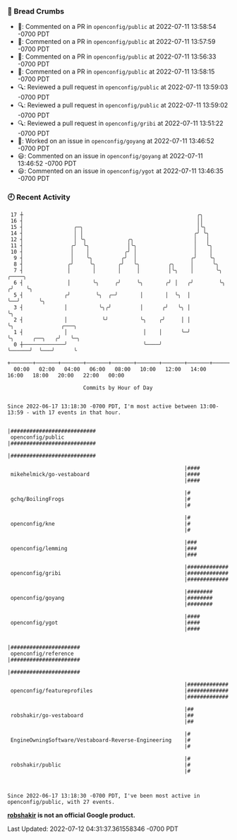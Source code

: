 ### 🍞 Bread Crumbs

 * 💬: Commented on a PR in  `openconfig/public` at 2022-07-11 13:58:54 -0700 PDT
 * 💬: Commented on a PR in  `openconfig/public` at 2022-07-11 13:57:59 -0700 PDT
 * 💬: Commented on a PR in  `openconfig/public` at 2022-07-11 13:56:33 -0700 PDT
 * 💬: Commented on a PR in  `openconfig/public` at 2022-07-11 13:58:15 -0700 PDT
 * 🔍: Reviewed a pull request in  `openconfig/public` at 2022-07-11 13:59:03 -0700 PDT
 * 🔍: Reviewed a pull request in  `openconfig/public` at 2022-07-11 13:59:02 -0700 PDT
 * 🔍: Reviewed a pull request in  `openconfig/gribi` at 2022-07-11 13:51:22 -0700 PDT
 * 👀: Worked on an issue in `openconfig/goyang` at 2022-07-11 13:46:52 -0700 PDT
 * 😃: Commented on an issue in `openconfig/goyang` at 2022-07-11 13:46:52 -0700 PDT
 * 😃: Commented on an issue in `openconfig/ygot` at 2022-07-11 13:46:35 -0700 PDT

### 🕘 Recent Activity
```
 17 ┼                                                       ╭╮
 16 ┤                                                       ││
 15 ┤                ╭─╮                                    │╰╮
 14 ┤                │ │                                   ╭╯ ╰╮
 12 ┤                │ ╰╮             ╭╮                   │   │
 11 ┤               ╭╯  ╰╮            │╰╮                  │   ╰╮
 10 ┤               │    │           ╭╯ │                  │    │
  9 ┤               │    ╰╮         ╭╯  │                 ╭╯    ╰╮
  8 ┤              ╭╯     ╰╮       ╭╯   ╰╮         ╭╮     │      ╰╮
  7 ┤              │       │       │     │         │╰╮    │       ╰╮    ╭────╮
  6 ┤              │       ╰╮     ╭╯     ╰╮       ╭╯ │   ╭╯        ╰╮  ╭╯    ╰╮
  5 ┤             ╭╯        ╰╮  ╭─╯       │       │  ╰╮  │          ╰──╯      ╰╮
  3 ┤             │          ╰╮╭╯         │      ╭╯   ╰╮ │                     ╰╮
  2 ┤             │           ╰╯          ╰╮    ╭╯     │ │                      ╰╮               ╭───╮
  1 ┤             │                        │    │      ╰─╯                       ╰╮      ╭──╮   ╭╯   ╰─╮
  0 ┼─────────────╯                        ╰────╯                                 ╰──────╯  ╰───╯      ╰
    +───────+───────+───────+───────+───────+───────+───────+───────+───────+───────+───────+───────+────
  00:00   02:00   04:00   06:00   08:00   10:00   12:00   14:00   16:00   18:00   20:00   22:00   00:00   

						Commits by Hour of Day


Since 2022-06-17 13:18:30 -0700 PDT, I'm most active between 13:00-13:59 - with 17 events in that hour.

```



```
                                                        |###########################
 openconfig/public                                      |###########################
                                                        |###########################

                                                        |####
 mikehelmick/go-vestaboard                              |####
                                                        |####

                                                        |#
 gchq/BoilingFrogs                                      |#
                                                        |#

                                                        |#
 openconfig/kne                                         |#
                                                        |#

                                                        |###
 openconfig/lemming                                     |###
                                                        |###

                                                        |#############
 openconfig/gribi                                       |#############
                                                        |#############

                                                        |########
 openconfig/goyang                                      |########
                                                        |########

                                                        |####
 openconfig/ygot                                        |####
                                                        |####

                                                        |######################
 openconfig/reference                                   |######################
                                                        |######################

                                                        |#############
 openconfig/featureprofiles                             |#############
                                                        |#############

                                                        |##
 robshakir/go-vestaboard                                |##
                                                        |##

                                                        |#
 EngineOwningSoftware/Vestaboard-Reverse-Engineering    |#
                                                        |#

                                                        |#
 robshakir/public                                       |#
                                                        |#



Since 2022-06-17 13:18:30 -0700 PDT, I've been most active in openconfig/public, with 27 events.

```
**[robshakir](mailto:robjs@google.com) is not an official Google product.**  


Last Updated: 2022-07-12 04:31:37.361558346 -0700 PDT
